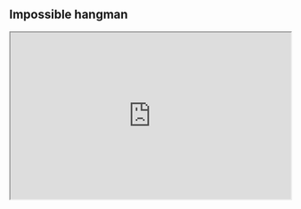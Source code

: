 ## Impossible hangman


<iframe src="https://ollielynas.github.io/hangman_egui/" width="100%" height="300px"></iframe>